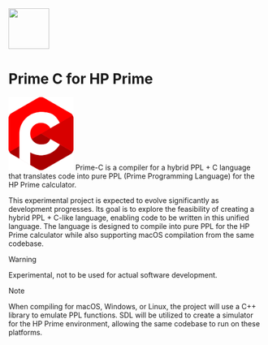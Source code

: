 <img src="../../../Insoft-UK/blob/main/assets/logo.svg" width="80" height="80" />

# Prime C for HP Prime
<img src="https://raw.githubusercontent.com/Insoft-UK/Prime-C/main/assets/Prime-C_Logo.svg" style="width: 128px" />
Prime-C is a compiler for a hybrid PPL + C language that translates code into pure PPL (Prime Programming Language) for the HP Prime calculator.

This experimental project is expected to evolve significantly as development progresses. Its goal is to explore the feasibility of creating a hybrid PPL + C-like language, enabling code to be written in this unified language. The language is designed to compile into pure PPL for the HP Prime calculator while also supporting macOS compilation from the same codebase.

>[!WARNING]
Experimental, not to be used for actual software development.

>[!NOTE]
When compiling for macOS, Windows, or Linux, the project will use a C++ library to emulate PPL functions. SDL will be utilized to create a simulator for the HP Prime environment, allowing the same codebase to run on these platforms.
